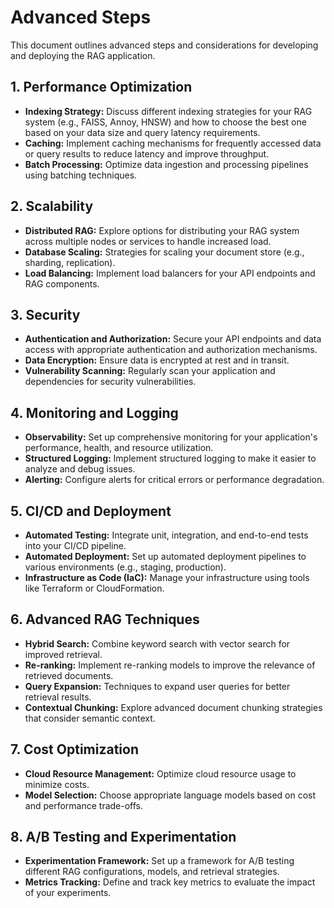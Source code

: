 # Advanced Steps

This document outlines advanced steps and considerations for developing and deploying the RAG application.

## 1. Performance Optimization

- **Indexing Strategy:** Discuss different indexing strategies for your RAG system (e.g., FAISS, Annoy, HNSW) and how to choose the best one based on your data size and query latency requirements.
- **Caching:** Implement caching mechanisms for frequently accessed data or query results to reduce latency and improve throughput.
- **Batch Processing:** Optimize data ingestion and processing pipelines using batching techniques.

## 2. Scalability

- **Distributed RAG:** Explore options for distributing your RAG system across multiple nodes or services to handle increased load.
- **Database Scaling:** Strategies for scaling your document store (e.g., sharding, replication).
- **Load Balancing:** Implement load balancers for your API endpoints and RAG components.

## 3. Security

- **Authentication and Authorization:** Secure your API endpoints and data access with appropriate authentication and authorization mechanisms.
- **Data Encryption:** Ensure data is encrypted at rest and in transit.
- **Vulnerability Scanning:** Regularly scan your application and dependencies for security vulnerabilities.

## 4. Monitoring and Logging

- **Observability:** Set up comprehensive monitoring for your application's performance, health, and resource utilization.
- **Structured Logging:** Implement structured logging to make it easier to analyze and debug issues.
- **Alerting:** Configure alerts for critical errors or performance degradation.

## 5. CI/CD and Deployment

- **Automated Testing:** Integrate unit, integration, and end-to-end tests into your CI/CD pipeline.
- **Automated Deployment:** Set up automated deployment pipelines to various environments (e.g., staging, production).
- **Infrastructure as Code (IaC):** Manage your infrastructure using tools like Terraform or CloudFormation.

## 6. Advanced RAG Techniques

- **Hybrid Search:** Combine keyword search with vector search for improved retrieval.
- **Re-ranking:** Implement re-ranking models to improve the relevance of retrieved documents.
- **Query Expansion:** Techniques to expand user queries for better retrieval results.
- **Contextual Chunking:** Explore advanced document chunking strategies that consider semantic context.

## 7. Cost Optimization

- **Cloud Resource Management:** Optimize cloud resource usage to minimize costs.
- **Model Selection:** Choose appropriate language models based on cost and performance trade-offs.

## 8. A/B Testing and Experimentation

- **Experimentation Framework:** Set up a framework for A/B testing different RAG configurations, models, and retrieval strategies.
- **Metrics Tracking:** Define and track key metrics to evaluate the impact of your experiments.